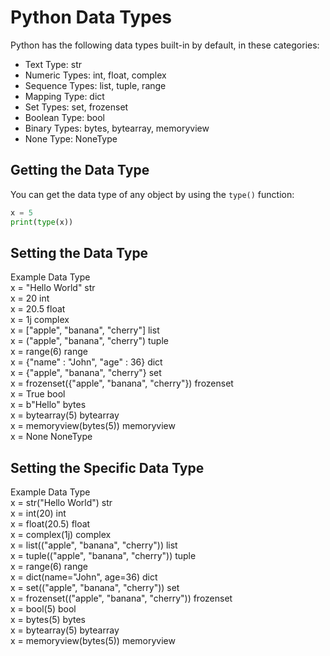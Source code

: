 # Python Data Types

Python has the following data types built-in by default, in these categories:

- Text Type:     	str
- Numeric Types: 	int, float, complex
- Sequence Types: 	list, tuple, range
- Mapping Type: 	dict
- Set Types: 	    set, frozenset
- Boolean Type: 	bool
- Binary Types: 	bytes, bytearray, memoryview
- None Type: 	    NoneType

## Getting the Data Type

You can get the data type of any object by using the `type()` function:

```python
x = 5
print(type(x))
```

## Setting the Data Type

Example 	                                    Data Type 	
x = "Hello World" 	                            str 	
x = 20 	                                        int 	
x = 20.5 	                                    float 	
x = 1j 	                                        complex 	
x = ["apple", "banana", "cherry"] 	            list 	
x = ("apple", "banana", "cherry") 	            tuple 	
x = range(6) 	                                range 	
x = {"name" : "John", "age" : 36} 	            dict 	
x = {"apple", "banana", "cherry"} 	            set 	
x = frozenset({"apple", "banana", "cherry"}) 	frozenset 	
x = True 	                                    bool 	
x = b"Hello" 	                                bytes 	
x = bytearray(5) 	                            bytearray 	
x = memoryview(bytes(5)) 	                    memoryview 	
x = None 	                                    NoneType

## Setting the Specific Data Type

Example 	                                    Data Type 	
x = str("Hello World") 	                        str 	
x = int(20) 	                                int 	
x = float(20.5) 	                            float 	
x = complex(1j) 	                            complex 	
x = list(("apple", "banana", "cherry")) 	    list 	
x = tuple(("apple", "banana", "cherry")) 	    tuple 	
x = range(6) 	                                range 	
x = dict(name="John", age=36) 	                dict 	
x = set(("apple", "banana", "cherry")) 	        set 	
x = frozenset(("apple", "banana", "cherry")) 	frozenset 	
x = bool(5) 	                                bool 	
x = bytes(5) 	                                bytes 	
x = bytearray(5) 	                            bytearray 	
x = memoryview(bytes(5)) 	                    memoryview

